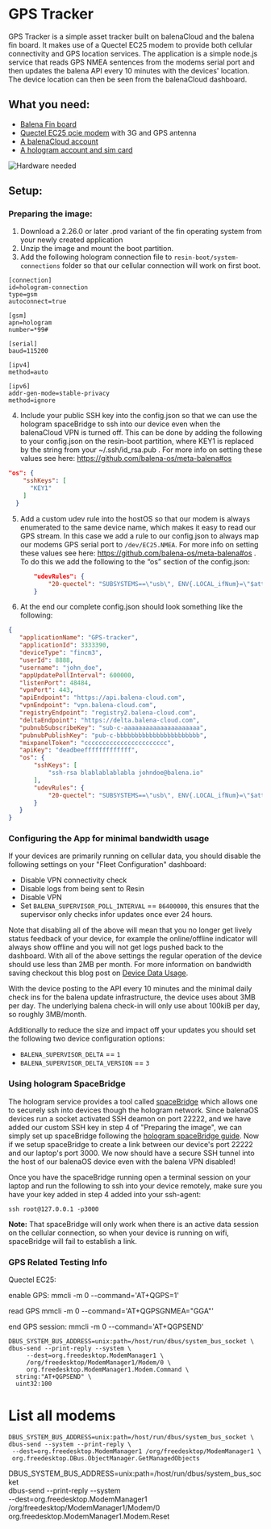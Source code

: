 # GPS Tracker
GPS Tracker is a simple asset tracker built on balenaCloud and the balena fin board. It makes use of a Quectel EC25 modem to provide both cellular connectivity and GPS location services. The application is a simple node.js service that reads GPS NMEA sentences from the modems serial port and then updates the balena API every 10 minutes with the devices' location. The device location can then be seen from the balenaCloud dashboard.

## What you need:
- [Balena Fin board](https://store.balena.io/)
- [Quectel EC25 pcie modem](https://www.quectel.com/product/ec25minipcIe.htm) with 3G and GPS antenna
- [A balenaCloud account](https://www.balena.io/cloud/)
- [A hologram account and sim card](https://hologram.io/)

![Hardware needed](https://raw.githubusercontent.com/balena-io-playground/gps-tracker/master/gps/fin-gps.jpg)

## Setup:
### Preparing the image:
1. Download a 2.26.0 or later .prod variant of the fin operating system from your newly created application
2. Unzip the image and mount the boot partition.
3. Add the following hologram connection file to `resin-boot/system-connections` folder so that our cellular connection will work on first boot.

```
[connection]
id=hologram-connection
type=gsm
autoconnect=true

[gsm]
apn=hologram
number=*99#

[serial]
baud=115200

[ipv4]
method=auto

[ipv6]
addr-gen-mode=stable-privacy
method=ignore
```

4. Include your public SSH key into the config.json so that we can use the hologram spaceBridge to ssh into our device even when the balenaCloud VPN is turned off. This can be done by adding the following to your config.json on the resin-boot partition, where KEY1 is replaced by the string from your ~/.ssh/id_rsa.pub . For more info on setting these values see here: https://github.com/balena-os/meta-balena#os
```json
"os": {
    "sshKeys": [
      "KEY1"
    ]
  }
```

5. Add a custom udev rule into the hostOS so that our modem is always enumerated to the same device name, which makes it easy to read our GPS stream. In this case we add a rule to our config.json to always map our modems GPS serial port to `/dev/EC25.NMEA`. For more info on setting these values see here: https://github.com/balena-os/meta-balena#os . To do this we add the following to the “os” section of the config.json:
```json
       "udevRules": {
           "20-quectel": "SUBSYSTEMS==\"usb\", ENV{.LOCAL_ifNum}=\"$attr{bInterfaceNumber}\"\n\nSUBSYSTEMS==\"usb\", KERNEL==\"ttyUSB[0-9]*\", ATTRS{idVendor}==\"05c6\", ATTRS{idProduct}==\"9003\", ENV{.LOCAL_ifNum}==\"01\", SYMLINK+=\"UC20.NMEA\", MODE=\"0660\"\nSUBSYSTEMS==\"usb\", KERNEL==\"ttyUSB[0-9]*\", ATTRS{idVendor}==\"05c6\", ATTRS{idProduct}==\"9003\", ENV{.LOCAL_ifNum}==\"02\", SYMLINK+=\"UC20.AT\", MODE=\"0660\"\nSUBSYSTEMS==\"usb\", KERNEL==\"ttyUSB[0-9]*\", ATTRS{idVendor}==\"05c6\", ATTRS{idProduct}==\"9003\", ENV{.LOCAL_ifNum}==\"03\", SYMLINK+=\"UC20.MODEM\", MODE=\"0660\"\n\nSUBSYSTEMS==\"usb\", KERNEL==\"ttyUSB[0-9]*\", ATTRS{idVendor}==\"05c6\", ATTRS{idProduct}==\"9215\", ENV{.LOCAL_ifNum}==\"01\", SYMLINK+=\"EC20.NMEA\", MODE=\"0660\"\nSUBSYSTEMS==\"usb\", KERNEL==\"ttyUSB[0-9]*\", ATTRS{idVendor}==\"05c6\", ATTRS{idProduct}==\"9215\", ENV{.LOCAL_ifNum}==\"02\", SYMLINK+=\"EC20.AT\", MODE=\"0660\"\nSUBSYSTEMS==\"usb\", KERNEL==\"ttyUSB[0-9]*\", ATTRS{idVendor}==\"05c6\", ATTRS{idProduct}==\"9215\", ENV{.LOCAL_ifNum}==\"03\", SYMLINK+=\"EC20.MODEM\", MODE=\"0660\"\n\nSUBSYSTEMS==\"usb\", KERNEL==\"ttyUSB[0-9]*\", ATTRS{idVendor}==\"2c7c\", ATTRS{idProduct}==\"0121\", ENV{.LOCAL_ifNum}==\"02\", SYMLINK+=\"EC21.AT\", MODE=\"0660\"\nSUBSYSTEMS==\"usb\", KERNEL==\"ttyUSB[0-9]*\", ATTRS{idVendor}==\"2c7c\", ATTRS{idProduct}==\"0121\", ENV{.LOCAL_ifNum}==\"03\", SYMLINK+=\"EC21.MODEM\", MODE=\"0660\"\n\nSUBSYSTEMS==\"usb\", KERNEL==\"ttyUSB[0-9]*\", ATTRS{idVendor}==\"2c7c\", ATTRS{idProduct}==\"0125\", ENV{.LOCAL_ifNum}==\"01\", SYMLINK+=\"EC25.NMEA\", MODE=\"0660\"\nSUBSYSTEMS==\"usb\", KERNEL==\"ttyUSB[0-9]*\", ATTRS{idVendor}==\"2c7c\", ATTRS{idProduct}==\"0125\", ENV{.LOCAL_ifNum}==\"02\", SYMLINK+=\"EC25.AT\", MODE=\"0660\"\nSUBSYSTEMS==\"usb\", KERNEL==\"ttyUSB[0-9]*\", ATTRS{idVendor}==\"2c7c\", ATTRS{idProduct}==\"0125\", ENV{.LOCAL_ifNum}==\"03\", SYMLINK+=\"EC25.MODEM\", MODE=\"0660\"\n\n"
       }

```

6. At the end our complete config.json should look something like the following:
```json
{
   "applicationName": "GPS-tracker",
   "applicationId": 3333390,
   "deviceType": "fincm3",
   "userId": 8888,
   "username": "john_doe",
   "appUpdatePollInterval": 600000,
   "listenPort": 48484,
   "vpnPort": 443,
   "apiEndpoint": "https://api.balena-cloud.com",
   "vpnEndpoint": "vpn.balena-cloud.com",
   "registryEndpoint": "registry2.balena-cloud.com",
   "deltaEndpoint": "https://delta.balena-cloud.com",
   "pubnubSubscribeKey": "sub-c-aaaaaaaaaaaaaaaaaaaaa",
   "pubnubPublishKey": "pub-c-bbbbbbbbbbbbbbbbbbbbbbb",
   "mixpanelToken": "ccccccccccccccccccccccc",
   "apiKey": "deadbeefffffffffffff",
   "os": {
       "sshKeys": [
           "ssh-rsa blablablablabla johndoe@balena.io"
       ],
       "udevRules": {
           "20-quectel": "SUBSYSTEMS==\"usb\", ENV{.LOCAL_ifNum}=\"$attr{bInterfaceNumber}\"\n\nSUBSYSTEMS==\"usb\", KERNEL==\"ttyUSB[0-9]*\", ATTRS{idVendor}==\"05c6\", ATTRS{idProduct}==\"9003\", ENV{.LOCAL_ifNum}==\"01\", SYMLINK+=\"UC20.NMEA\", MODE=\"0660\"\nSUBSYSTEMS==\"usb\", KERNEL==\"ttyUSB[0-9]*\", ATTRS{idVendor}==\"05c6\", ATTRS{idProduct}==\"9003\", ENV{.LOCAL_ifNum}==\"02\", SYMLINK+=\"UC20.AT\", MODE=\"0660\"\nSUBSYSTEMS==\"usb\", KERNEL==\"ttyUSB[0-9]*\", ATTRS{idVendor}==\"05c6\", ATTRS{idProduct}==\"9003\", ENV{.LOCAL_ifNum}==\"03\", SYMLINK+=\"UC20.MODEM\", MODE=\"0660\"\n\nSUBSYSTEMS==\"usb\", KERNEL==\"ttyUSB[0-9]*\", ATTRS{idVendor}==\"05c6\", ATTRS{idProduct}==\"9215\", ENV{.LOCAL_ifNum}==\"01\", SYMLINK+=\"EC20.NMEA\", MODE=\"0660\"\nSUBSYSTEMS==\"usb\", KERNEL==\"ttyUSB[0-9]*\", ATTRS{idVendor}==\"05c6\", ATTRS{idProduct}==\"9215\", ENV{.LOCAL_ifNum}==\"02\", SYMLINK+=\"EC20.AT\", MODE=\"0660\"\nSUBSYSTEMS==\"usb\", KERNEL==\"ttyUSB[0-9]*\", ATTRS{idVendor}==\"05c6\", ATTRS{idProduct}==\"9215\", ENV{.LOCAL_ifNum}==\"03\", SYMLINK+=\"EC20.MODEM\", MODE=\"0660\"\n\nSUBSYSTEMS==\"usb\", KERNEL==\"ttyUSB[0-9]*\", ATTRS{idVendor}==\"2c7c\", ATTRS{idProduct}==\"0121\", ENV{.LOCAL_ifNum}==\"02\", SYMLINK+=\"EC21.AT\", MODE=\"0660\"\nSUBSYSTEMS==\"usb\", KERNEL==\"ttyUSB[0-9]*\", ATTRS{idVendor}==\"2c7c\", ATTRS{idProduct}==\"0121\", ENV{.LOCAL_ifNum}==\"03\", SYMLINK+=\"EC21.MODEM\", MODE=\"0660\"\n\nSUBSYSTEMS==\"usb\", KERNEL==\"ttyUSB[0-9]*\", ATTRS{idVendor}==\"2c7c\", ATTRS{idProduct}==\"0125\", ENV{.LOCAL_ifNum}==\"01\", SYMLINK+=\"EC25.NMEA\", MODE=\"0660\"\nSUBSYSTEMS==\"usb\", KERNEL==\"ttyUSB[0-9]*\", ATTRS{idVendor}==\"2c7c\", ATTRS{idProduct}==\"0125\", ENV{.LOCAL_ifNum}==\"02\", SYMLINK+=\"EC25.AT\", MODE=\"0660\"\nSUBSYSTEMS==\"usb\", KERNEL==\"ttyUSB[0-9]*\", ATTRS{idVendor}==\"2c7c\", ATTRS{idProduct}==\"0125\", ENV{.LOCAL_ifNum}==\"03\", SYMLINK+=\"EC25.MODEM\", MODE=\"0660\"\n\n"
       }
   }
}

```

### Configuring the App for minimal bandwidth usage

If your devices are primarily running on cellular data, you should disable the following settings on your "Fleet Configuration" dashboard:
- Disable VPN connectivity check
- Disable logs from being sent to Resin
- Disable VPN
- Set `BALENA_SUPERVISOR_POLL_INTERVAL` == `86400000`, this ensures that the supervisor only checks infor updates once ever 24 hours.

Note that disabling all of the above will mean that you no longer get lively status feedback of your device, for example the online/offline indicator will always show offline and you will not get logs pushed back to the dashboard. With all of the above settings the regular operation of the device should use less than 2MB per month. For more information on bandwidth saving checkout this blog post on [Device Data Usage](https://www.balena.io/blog/device-bandwidthdata-usage-how-low-can-we-go/). 

With the device posting to the API every 10 minutes and the minimal daily check ins for the balena update infrastructure, the device uses about 3MB per day. The underlying balena check-in will only use about 100kiB per day, so roughly 3MB/month.

Additionally to reduce the size and impact off your updates you should set the following two device configuration options:
- `BALENA_SUPERVISOR_DELTA` == `1`
- `BALENA_SUPERVISOR_DELTA_VERSION` == `3`

### Using hologram SpaceBridge

The hologram service provides a tool called [spaceBridge](https://hologram.io/docs/guide/cloud/spacebridge-tunnel/) which allows one to securely ssh into devices though the hologram network. Since balenaOS devices run a socket activated SSH deamon on port 22222, and we have added our custom SSH key in step 4 of "Preparing the image", we can simply set up spaceBridge following the [hologram spaceBridge guide](https://hologram.io/docs/guide/cloud/spacebridge-tunnel/). Now if we setup spaceBridge to create a link between our device's port 22222 and our laptop's port 3000. We now should have a secure SSH tunnel into the host of our balenaOS device even with the balena VPN disabled! 

Once you have the spaceBridge running open a terminal session on your laptop and run the following to ssh into your device remotely, make sure you have your key added in step 4 added into your ssh-agent:
```
ssh root@127.0.0.1 -p3000
```

__Note:__ That spaceBridge will only work when there is an active data session on the cellular connection, so when your device is running on wifi, spaceBridge will fail to establish a link.

### GPS Related Testing Info

Quectel EC25:

enable GPS:
mmcli -m 0 --command='AT+QGPS=1'

read GPS
mmcli -m 0 --command='AT+QGPSGNMEA="GGA"'

end GPS session:
mmcli -m 0 --command='AT+QGPSEND'

```
DBUS_SYSTEM_BUS_ADDRESS=unix:path=/host/run/dbus/system_bus_socket \
dbus-send --print-reply --system \
     --dest=org.freedesktop.ModemManager1 \
     /org/freedesktop/ModemManager1/Modem/0 \
     org.freedesktop.ModemManager1.Modem.Command \
  string:"AT+QGPSEND" \
  uint32:100

``` 
# List all modems

```
DBUS_SYSTEM_BUS_ADDRESS=unix:path=/host/run/dbus/system_bus_socket \
dbus-send --system --print-reply \
 --dest=org.freedesktop.ModemManager1 /org/freedesktop/ModemManager1 \
 org.freedesktop.DBus.ObjectManager.GetManagedObjects
```

DBUS_SYSTEM_BUS_ADDRESS=unix:path=/host/run/dbus/system_bus_socket \
dbus-send --print-reply --system \
     --dest=org.freedesktop.ModemManager1 \
     /org/freedesktop/ModemManager1/Modem/0 \
     org.freedesktop.ModemManager1.Modem.Reset
